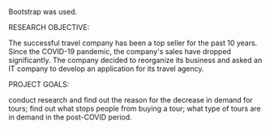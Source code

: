Bootstrap was used.

RESEARCH OBJECTIVE:

The successful travel company has been a top seller for the past 10 years. Since the COVID-19 pandemic, the company's sales have dropped significantly. The company decided to reorganize its business and asked an IT company to develop an application for its travel agency.

PROJECT GOALS:

сonduct research and find out the reason for the decrease in demand for tours;
find out what stops people from buying a tour;
what type of tours are in demand in the post-COVID period.
